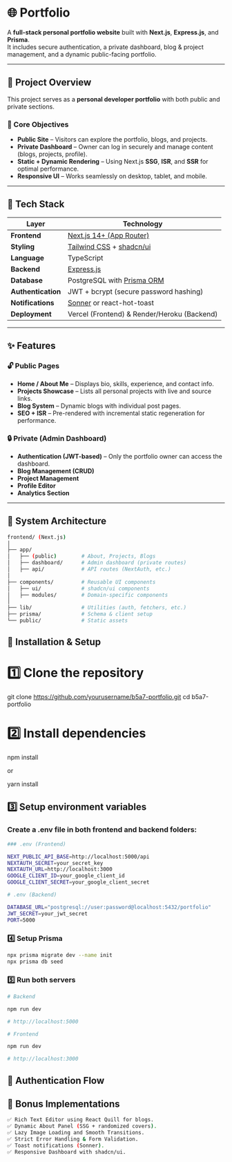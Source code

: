 # 🌐 Portfolio

A **full-stack personal portfolio website** built with **Next.js**, **Express.js**, and **Prisma**.  
It includes secure authentication, a private dashboard, blog & project management, and a dynamic public-facing portfolio.

---

## 🚀 Project Overview

This project serves as a **personal developer portfolio** with both public and private sections.

### 🎯 Core Objectives

- **Public Site** – Visitors can explore the portfolio, blogs, and projects.
- **Private Dashboard** – Owner can log in securely and manage content (blogs, projects, profile).
- **Static + Dynamic Rendering** – Using Next.js **SSG**, **ISR**, and **SSR** for optimal performance.
- **Responsive UI** – Works seamlessly on desktop, tablet, and mobile.

---

## 🧩 Tech Stack

| Layer              | Technology                                                                   |
| ------------------ | ---------------------------------------------------------------------------- |
| **Frontend**       | [Next.js 14+ (App Router)](https://nextjs.org)                               |
| **Styling**        | [Tailwind CSS](https://tailwindcss.com) + [shadcn/ui](https://ui.shadcn.com) |
| **Language**       | TypeScript                                                                   |
| **Backend**        | [Express.js](https://expressjs.com)                                          |
| **Database**       | PostgreSQL with [Prisma ORM](https://www.prisma.io)                          |
| **Authentication** | JWT + bcrypt (secure password hashing)                                       |
| **Notifications**  | [Sonner](https://sonner.emilkowal.ski) or react-hot-toast                    |
| **Deployment**     | Vercel (Frontend) & Render/Heroku (Backend)                                  |

---

## ✨ Features

### 🔓 Public Pages

- **Home / About Me** – Displays bio, skills, experience, and contact info.
- **Projects Showcase** – Lists all personal projects with live and source links.
- **Blog System** – Dynamic blogs with individual post pages.
- **SEO + ISR** – Pre-rendered with incremental static regeneration for performance.

### 🔒 Private (Admin Dashboard)

- **Authentication (JWT-based)** – Only the portfolio owner can access the dashboard.
- **Blog Management (CRUD)**
- **Project Management**
- **Profile Editor**
- **Analytics Section**

---

## 🧠 System Architecture

```bash
frontend/ (Next.js)
│
├── app/
│   ├── (public)        # About, Projects, Blogs
│   ├── dashboard/      # Admin dashboard (private routes)
│   ├── api/            # API routes (NextAuth, etc.)
│
├── components/         # Reusable UI components
│   ├── ui/             # shadcn/ui components
│   ├── modules/        # Domain-specific components
│
├── lib/                # Utilities (auth, fetchers, etc.)
├── prisma/             # Schema & client setup
└── public/             # Static assets

```

## 🧱 Installation & Setup

# 1️⃣ Clone the repository

git clone https://github.com/yourusername/b5a7-portfolio.git
cd b5a7-portfolio

# 2️⃣ Install dependencies

npm install

or

yarn install

## 3️⃣ Setup environment variables

### Create a .env file in both frontend and backend folders:

```bash
### .env (Frontend)

NEXT_PUBLIC_API_BASE=http://localhost:5000/api
NEXTAUTH_SECRET=your_secret_key
NEXTAUTH_URL=http://localhost:3000
GOOGLE_CLIENT_ID=your_google_client_id
GOOGLE_CLIENT_SECRET=your_google_client_secret
```

```bash
# .env (Backend)

DATABASE_URL="postgresql://user:password@localhost:5432/portfolio"
JWT_SECRET=your_jwt_secret
PORT=5000
```

### 4️⃣ Setup Prisma

```bash
npx prisma migrate dev --name init
npx prisma db seed
```

### 5️⃣ Run both servers

```bash
# Backend

npm run dev

# http://localhost:5000

# Frontend

npm run dev

# http://localhost:3000
```

## 🔐 Authentication Flow

## 🧠 Bonus Implementations

```bash
✅ Rich Text Editor using React Quill for blogs.
✅ Dynamic About Panel (SSG + randomized covers).
✅ Lazy Image Loading and Smooth Transitions.
✅ Strict Error Handling & Form Validation.
✅ Toast notifications (Sonner).
✅ Responsive Dashboard with shadcn/ui.

```
